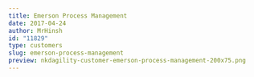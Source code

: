 ```yaml
---
title: Emerson Process Management
date: 2017-04-24
author: MrHinsh
id: "11829"
type: customers
slug: emerson-process-management
preview: nkdagility-customer-emerson-process-management-200x75.png
---
```


